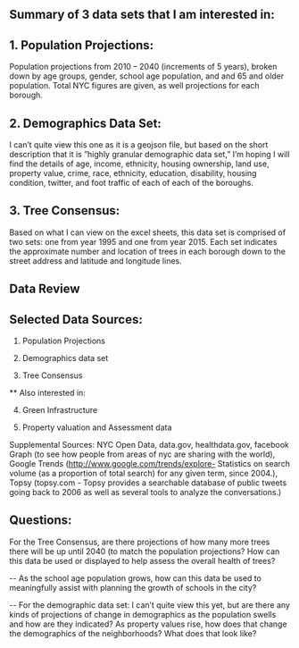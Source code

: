 ## Summary of 3 data sets that I am interested in:
## 1.	Population Projections: 

Population projections from 2010 – 2040 (increments of 5 years), broken down by age groups, gender, school age population, and and 65 and older population. Total NYC figures are given, as well projections for each borough.  <Enter>

## 2.	Demographics Data Set: 

I can’t quite view this one as it is a geojson file, but based on the short description that it is ”highly granular demographic data set,” I’m hoping I will find the details of age, income, ethnicity, housing ownership, land use, property value, crime, race, ethnicity, education, disability, housing condition, twitter, and foot traffic of each of each of the boroughs. 

## 3.	Tree Consensus: 

Based on what I can view on the excel sheets, this data set is comprised of two sets: one from year 1995 and one from year 2015. Each set indicates the approximate number and location of trees in each borough down to the street address and latitude and longitude lines. 
  
## Data Review 

## Selected Data Sources: 
1.	Population Projections 

2.	Demographics data set

3.	Tree Consensus 

** Also interested in: 

4.	Green Infrastructure

5.	Property valuation and Assessment data 

Supplemental Sources: NYC Open Data, data.gov, healthdata.gov, facebook Graph (to see how people from areas of nyc are sharing with the world), Google Trends (http://www.google.com/trends/explore- Statistics on search volume (as a proportion of total search) for any given term, since 2004.), Topsy (topsy.com - Topsy provides a searchable database of public tweets going back to 2006 as well as several tools to analyze the conversations.)


## Questions: 
For the Tree Consensus, are there projections of how many more trees there will be up until 2040 (to match the population projections? 
How can this data be used or displayed to help assess the overall health of trees?

--
As the school age population grows, how can this data be used to meaningfully assist with planning the growth of schools in the city?

--
For the demographic data set: I can’t quite view this yet, but are there any kinds of projections of change in demographics as the population swells and how are they indicated? 
As property values rise, how does that change the demographics of the neighborhoods? What does that look like?  


